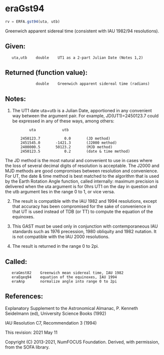 # eraGst94

```js
rv = ERFA.gst94(uta, utb)
```

Greenwich apparent sidereal time (consistent with IAU 1982/94
resolutions).

## Given:
```
   uta,utb    double    UT1 as a 2-part Julian Date (Notes 1,2)
```

## Returned (function value):
```
              double    Greenwich apparent sidereal time (radians)
```

## Notes:

1) The UT1 date uta+utb is a Julian Date, apportioned in any
   convenient way between the argument pair.  For example,
   JD(UT1)=2450123.7 could be expressed in any of these ways, among
   others:

```
           uta            utb

       2450123.7           0.0       (JD method)
       2451545.0       -1421.3       (J2000 method)
       2400000.5       50123.2       (MJD method)
       2450123.5           0.2       (date & time method)
```

   The JD method is the most natural and convenient to use in cases
   where the loss of several decimal digits of resolution is
   acceptable.  The J2000 and MJD methods are good compromises
   between resolution and convenience.  For UT, the date & time
   method is best matched to the algorithm that is used by the Earth
   Rotation Angle function, called internally:  maximum precision is
   delivered when the uta argument is for 0hrs UT1 on the day in
   question and the utb argument lies in the range 0 to 1, or vice
   versa.

2) The result is compatible with the IAU 1982 and 1994 resolutions,
   except that accuracy has been compromised for the sake of
   convenience in that UT is used instead of TDB (or TT) to compute
   the equation of the equinoxes.

3) This GAST must be used only in conjunction with contemporaneous
   IAU standards such as 1976 precession, 1980 obliquity and 1982
   nutation.  It is not compatible with the IAU 2000 resolutions.

4) The result is returned in the range 0 to 2pi.

## Called:
```
   eraGmst82    Greenwich mean sidereal time, IAU 1982
   eraEqeq94    equation of the equinoxes, IAU 1994
   eraAnp       normalize angle into range 0 to 2pi
```

## References:

   Explanatory Supplement to the Astronomical Almanac,
   P. Kenneth Seidelmann (ed), University Science Books (1992)

   IAU Resolution C7, Recommendation 3 (1994)

This revision:  2021 May 11

Copyright (C) 2013-2021, NumFOCUS Foundation.
Derived, with permission, from the SOFA library.
